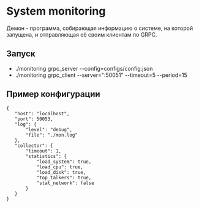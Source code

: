 # System monitoring

Демон - программа, собирающая информацию о системе, на которой запущена, и отправляющая её своим клиентам по GRPC.

## Запуск

 - ./monitoring grpc_server --config=configs/config.json
 - ./monitoring grpc_client --server=":50051" --timeout=5 --period=15

 ## Пример конфигурации

 ```
 {
    "host": "localhost",
    "port": 50053,
    "log": {
        "level": "debug",
        "file": "./mon.log"
    },
    "collector": {
        "timeout": 1,
        "statistics": {
            "load_system": true,
            "load_cpu": true,
            "load_disk": true,
            "top_talkers": true,
            "stat_network": false
        }
    }
}
```

